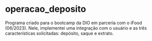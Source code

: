 # operacao_deposito

Programa criado para o bootcamp da DIO em parceria com o iFood (06/2023). Nele, implementei uma integração com o usuário e as três características solicitadas: depósito, saque e extrato.
